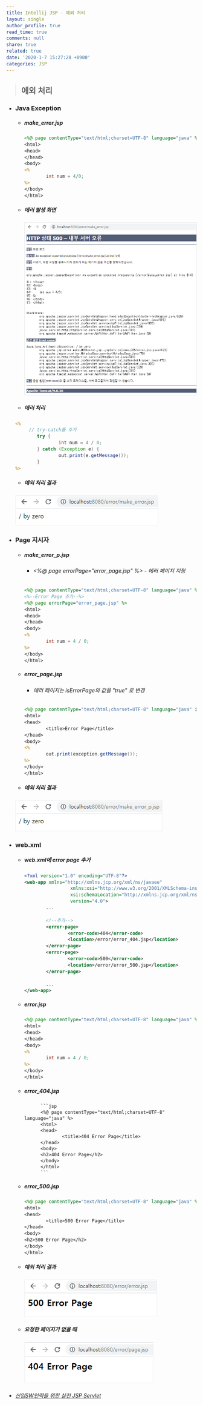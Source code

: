 ```yaml
---
title: Intellij JSP - 에외 처리
layout: single
author_profile: true
read_time: true
comments: null
share: true
related: true
date: '2020-1-7 15:27:28 +0900'
categories: JSP
---
```


> ## 에외 처리



* ### Java Exception 
	* ##### make_error.jsp
		```jsp
		<%@ page contentType="text/html;charset=UTF-8" language="java" %>
		<html>
		<head>
		</head>
		<body>
		<%
				int num = 4/0;
		%>
		</body>
		</html>
		```
	* ##### 에러 발생 화면
		![](/assets/img/jsp/error1.png)
	
	* ##### 에러 처리
	```jsp
	<%
		 // try-catch를 추가
			try {
					int num = 4 / 0;
			} catch (Exception e) {
					out.print(e.getMessage());
			}
	%>
	```
	
	* ##### 예외 처리 결과
	![](/assets/img/jsp/error2.png)

* ### Page 지시자
	* ##### make_error_p.jsp
		* ###### <%@ page errorPage="error_page.jsp" %> - 에러 페이지 지정
		
		```jsp
		<%@ page contentType="text/html;charset=UTF-8" language="java" %>
		<%--Error Page 추가--%>
		<%@ page errorPage="error_page.jsp" %>
		<html>
		<head>
		</head>
		<body>
		<%
				int num = 4 / 0;
		%>
		</body>
		</html>
		```
		
	* ##### error_page.jsp
		* ###### 에러 페이지는 isErrorPage의 값을 "true" 로 변경
			
		```jsp
		<%@ page contentType="text/html;charset=UTF-8" language="java" isErrorPage="true" %>
		<html>
		<head>
				<title>Error Page</title>
		</head>
		<body>
		<%
				out.print(exception.getMessage());
		%>
		</body>
		</html>
		```
		
		
	* ##### 예외 처리 결과
	![](/assets/img/jsp/error3.png)
			
* ### web.xml
	* ##### web.xml에 error page 추가
		```xml
		<?xml version="1.0" encoding="UTF-8"?>
		<web-app xmlns="http://xmlns.jcp.org/xml/ns/javaee"
						 xmlns:xsi="http://www.w3.org/2001/XMLSchema-instance"
						 xsi:schemaLocation="http://xmlns.jcp.org/xml/ns/javaee http://xmlns.jcp.org/xml/ns/javaee/web-app_4_0.xsd"
						 version="4.0">
				...

				<!--추가-->
				<error-page>
						<error-code>404</error-code>
						<location>/error/error_404.jsp</location>
				</error-page>
				<error-page>
						<error-code>500</error-code>
						<location>/error/error_500.jsp</location>
				</error-page>

				...
		</web-app>
		```
	
	* ##### error.jsp
		```jsp
		<%@ page contentType="text/html;charset=UTF-8" language="java" %>
		<html>
		<head>
		</head>
		<body>
		<%
				int num = 4 / 0;
		%>
		</body>
		</html>
		```
			
	* ##### error_404.jsp
				```jsp
				<%@ page contentType="text/html;charset=UTF-8" language="java" %>
				<html>
				<head>
						<title>404 Error Page</title>
				</head>
				<body>
				<h2>404 Error Page</h2>
				</body>
				</html>
				```

	* ##### error_500.jsp
		```jsp
		<%@ page contentType="text/html;charset=UTF-8" language="java" %>
		<html>
		<head>
				<title>500 Error Page</title>
		</head>
		<body>
		<h2>500 Error Page</h2>
		</body>
		</html>
		```
			
	* ##### 예외 처리 결과
		![](/assets/img/jsp/error4.png)
			
	* ##### 요청한 페이지가 없을 때
		![](/assets/img/jsp/error5.png)
				
* ###### [신입SW인력을 위한 실전 JSP Servlet]

				
[신입SW인력을 위한 실전 JSP Servlet]: https://www.youtube.com/watch?v=JXHceuYcytw&list=PLieE0qnqO2kTyzAlsvxzoulHVISvO8zA9&index=47